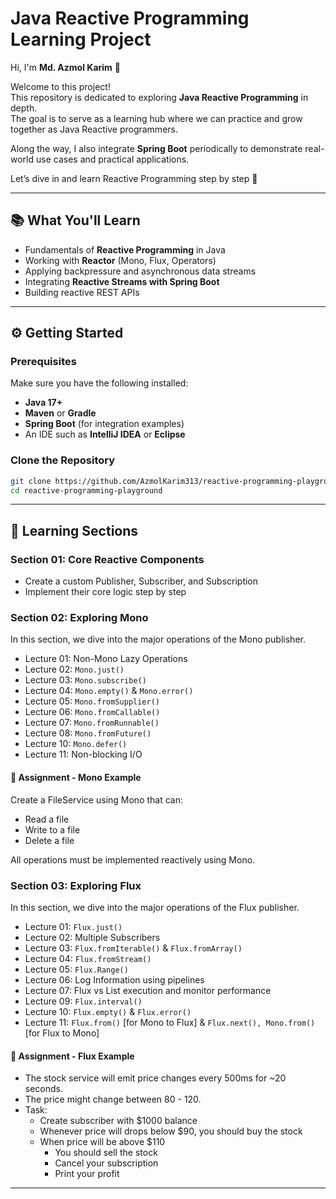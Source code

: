# Java Reactive Programming Learning Project

Hi, I'm **Md. Azmol Karim** 👋  

Welcome to this project!  
This repository is dedicated to exploring **Java Reactive Programming** in depth.  
The goal is to serve as a learning hub where we can practice and grow together as Java Reactive programmers.  

Along the way, I also integrate **Spring Boot** periodically to demonstrate real-world use cases and practical applications.  

Let’s dive in and learn Reactive Programming step by step 🚀  

---

## 📚 What You'll Learn
- Fundamentals of **Reactive Programming** in Java  
- Working with **Reactor** (Mono, Flux, Operators)  
- Applying backpressure and asynchronous data streams  
- Integrating **Reactive Streams with Spring Boot**  
- Building reactive REST APIs  

---

## ⚙️ Getting Started

### Prerequisites
Make sure you have the following installed:
- **Java 17+**  
- **Maven** or **Gradle**  
- **Spring Boot** (for integration examples)  
- An IDE such as **IntelliJ IDEA** or **Eclipse**  

### Clone the Repository
```bash
git clone https://github.com/AzmolKarim313/reactive-programming-playground.git
cd reactive-programming-playground
```

---

## 🧩 Learning Sections
### Section 01: Core Reactive Components
- Create a custom Publisher, Subscriber, and Subscription
- Implement their core logic step by step

### Section 02: Exploring Mono
In this section, we dive into the major operations of the Mono publisher.
- Lecture 01: Non-Mono Lazy Operations
- Lecture 02: `Mono.just()`
- Lecture 03: `Mono.subscribe()`
- Lecture 04: `Mono.empty()` & `Mono.error()`
- Lecture 05: `Mono.fromSupplier()`
- Lecture 06: `Mono.fromCallable()`
- Lecture 07: `Mono.fromRunnable()`
- Lecture 08: `Mono.fromFuture()`
- Lecture 10: `Mono.defer()`
- Lecture 11: Non-blocking I/O

#### 🎯 Assignment - Mono Example

Create a FileService using Mono that can:
- Read a file
- Write to a file
- Delete a file

All operations must be implemented reactively using Mono.

### Section 03: Exploring Flux
In this section, we dive into the major operations of the Flux publisher.
- Lecture 01: `Flux.just()`
- Lecture 02: Multiple Subscribers
- Lecture 03: `Flux.fromIterable()` & `Flux.fromArray()`
- Lecture 04: `Flux.fromStream()`
- Lecture 05: `Flux.Range()`
- Lecture 06: Log Information using pipelines
- Lecture 07: Flux vs List execution and monitor performance
- Lecture 09: `Flux.interval()`
- Lecture 10: `Flux.empty()` & `Flux.error()`
- Lecture 11: `Flux.from()` [for Mono to Flux] & `Flux.next(), Mono.from()` [for Flux to Mono]

#### 🎯 Assignment - Flux Example

- The stock service will emit price changes every 500ms for ~20 seconds.
- The price might change between 80 - 120.
- Task:
  - Create subscriber with $1000 balance
  - Whenever price will drops below $90, you should buy the stock
  - When price will be above $110
    - You should sell the stock
    - Cancel your subscription
    - Print your profit

---